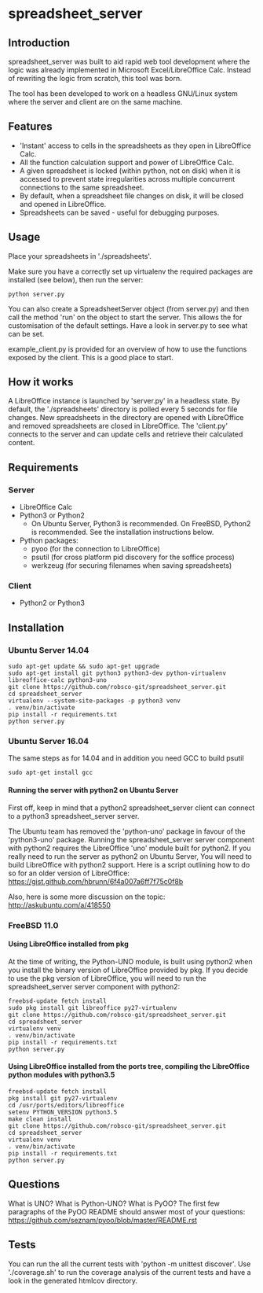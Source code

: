 # spreadsheet_server

## Introduction

spreadsheet_server was built to aid rapid web tool development where the logic
was already implemented in Microsoft Excel/LibreOffice Calc. Instead of
rewriting the logic from scratch, this tool was born.

The tool has been developed to work on a headless GNU/Linux system where the
server and client are on the same machine.

## Features

* 'Instant' access to cells in the spreadsheets as they open in LibreOffice Calc.
* All the function calculation support and power of LibreOffice Calc.
* A given spreadsheet is locked (within python, not on disk) when it is accessed to prevent state irregularities across multiple concurrent connections to the same spreadsheet.
* By default, when a spreadsheet file changes on disk, it will be closed and
  opened in LibreOffice.
* Spreadsheets can be saved - useful for debugging purposes.

## Usage

Place your spreadsheets in './spreadsheets'.

Make sure you have a correctly set up virtualenv the required packages are installed
(see below), then run the server:
```
python server.py
```

You can also create a SpreadsheetServer object (from server.py) and then call
the method 'run' on the object to start the server. This allows the for
customisation of the default settings. Have a look in server.py to see what can
be set.

example_client.py is provided for an overview of how to use the functions
exposed by the client. This is a good place to start.

## How it works

A LibreOffice instance is launched by 'server.py' in a headless state.
By default, the './spreadsheets' directory is polled every 5 seconds for file
changes.
New spreadsheets in the directory are opened with LibreOffice and removed
spreadsheets are closed in LibreOffice.
The 'client.py' connects to the server and can update cells and retrieve
their calculated content.

## Requirements

### Server

* LibreOffice Calc
* Python3 or Python2
  * On Ubuntu Server, Python3 is recommended. On FreeBSD, Python2 is recommended. See the installation instructions below.
* Python packages:
  * pyoo (for the connection to LibreOffice)
  * psutil (for cross platform pid discovery for the soffice process)
  * werkzeug (for securing filenames when saving spreadsheets)

### Client

* Python2 or Python3

## Installation

### Ubuntu Server 14.04

```
sudo apt-get update && sudo apt-get upgrade
sudo apt-get install git python3 python3-dev python-virtualenv libreoffice-calc python3-uno
git clone https://github.com/robsco-git/spreadsheet_server.git
cd spreadsheet_server
virtualenv --system-site-packages -p python3 venv
. venv/bin/activate
pip install -r requirements.txt
python server.py
```

### Ubuntu Server 16.04

The same steps as for 14.04 and in addition you need GCC to build psutil
```
sudo apt-get install gcc
```

#### Running the server with python2 on Ubuntu Server

First off, keep in mind that a python2 spreadsheet_server client can connect to a
python3 spreadsheet_server server.

The Ubuntu team has removed the 'python-uno' package in favour of the 'python3-uno'
package. Running the spreadsheet_server server component with python2 requires
the LibreOffice 'uno' module built for python2. If you really need to run the server
as python2 on Ubuntu Server, You will need to build LibreOffice with python2
support. Here is a script outlining how to do so for an older version of LibreOffice:
https://gist.github.com/hbrunn/6f4a007a6ff7f75c0f8b

Also, here is some more discussion on the topic:
http://askubuntu.com/a/418550

### FreeBSD 11.0

#### Using LibreOffice installed from pkg

At the time of writing, the Python-UNO module, is built using python2 when you
install the binary version of LibreOffice provided by pkg. If you decide to use the
pkg version of LibreOffice, you will need to run the spreadsheet_server server
component with python2:
```
freebsd-update fetch install
sudo pkg install git libreoffice py27-virtualenv
git clone https://github.com/robsco-git/spreadsheet_server.git
cd spreadsheet_server
virtualenv venv
. venv/bin/activate
pip install -r requirements.txt
python server.py
```

#### Using LibreOffice installed from the ports tree, compiling the LibreOffice python modules with python3.5

```
freebsd-update fetch install
pkg install git py27-virtualenv
cd /usr/ports/editors/libreoffice
setenv PYTHON_VERSION python3.5
make clean install
git clone https://github.com/robsco-git/spreadsheet_server.git
cd spreadsheet_server
virtualenv venv
. venv/bin/activate
pip install -r requirements.txt
python server.py
```

## Questions

What is UNO? What is Python-UNO? What is PyOO?
The first few paragraphs of the PyOO README should answer most of your questions:
https://github.com/seznam/pyoo/blob/master/README.rst

## Tests

You can run the all the current tests with 'python -m unittest discover'.
Use './coverage.sh' to run the coverage analysis of the current tests and have a look
in the generated htmlcov directory.